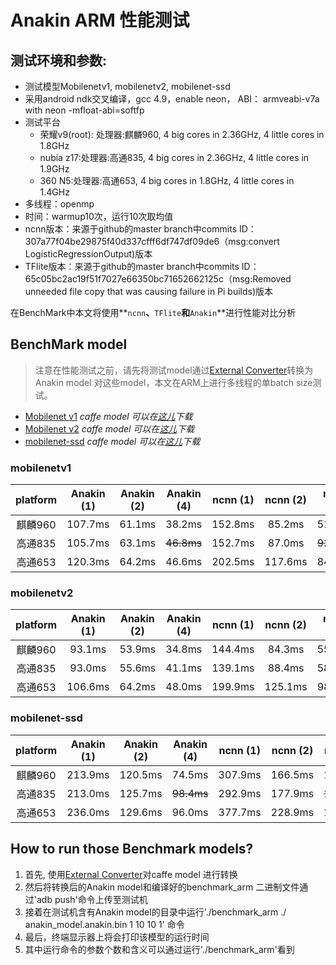 # Anakin ARM 性能测试

## 测试环境和参数:
+ 测试模型Mobilenetv1, mobilenetv2, mobilenet-ssd
+ 采用android ndk交叉编译，gcc 4.9，enable neon， ABI： armveabi-v7a with neon -mfloat-abi=softfp
+ 测试平台
   - 荣耀v9(root): 处理器:麒麟960, 4 big cores in 2.36GHz, 4 little cores in 1.8GHz
   - nubia z17:处理器:高通835, 4 big cores in 2.36GHz, 4 little cores in 1.9GHz
   - 360 N5:处理器:高通653, 4 big cores in 1.8GHz, 4 little cores in 1.4GHz
+ 多线程：openmp
+ 时间：warmup10次，运行10次取均值
+ ncnn版本：来源于github的master branch中commits ID：307a77f04be29875f40d337cfff6df747df09de6（msg:convert            LogisticRegressionOutput)版本
+ TFlite版本：来源于github的master branch中commits ID：65c05bc2ac19f51f7027e66350bc71652662125c（msg:Removed unneeded file copy that was causing failure in Pi builds)版本

在BenchMark中本文将使用**`ncnn`**、**`TFlite`**和**`Anakin`**进行性能对比分析

## BenchMark model

> 注意在性能测试之前，请先将测试model通过[External Converter](#10003)转换为Anakin model
> 对这些model，本文在ARM上进行多线程的单batch size测试。

- [Mobilenet v1](#11)  *caffe model 可以在[这儿](https://github.com/shicai/MobileNet-Caffe)下载*
- [Mobilenet v2](#22)  *caffe model 可以在[这儿](https://github.com/shicai/MobileNet-Caffe)下载*
- [mobilenet-ssd](#33)  *caffe model 可以在[这儿](https://github.com/chuanqi305/MobileNet-SSD)下载*

### <span id = '11'> mobilenetv1 </span>

   |platform | Anakin (1) | Anakin (2) | Anakin (4) | ncnn (1) | ncnn (2) | ncnn (4) | TFlite (1) | TFlite (2) | TFlite (4)| 
   |:---: | :---: | :---: | :---:| :---:| :---:| :---:| :---:| :---:| :---:|
   |麒麟960|107.7ms|61.1ms|38.2ms|152.8ms|85.2ms|51.9ms|152.6ms|nan|nan|
   |高通835|105.7ms|63.1ms|~~46.8ms~~|152.7ms|87.0ms|~~92.7ms~~|146.9ms|nan|nan|
   |高通653|120.3ms|64.2ms|46.6ms|202.5ms|117.6ms|84.8ms|158.6ms|nan|nan| 

### <span id = '22'> mobilenetv2 </span>

   |platform | Anakin (1) | Anakin (2) | Anakin (4) | ncnn (1) | ncnn (2) | ncnn (4) | TFlite (1) | TFlite (2) | TFlite (4)| 
   |:---: | :---: | :---: | :---:| :---:| :---:| :---:| :---:| :---:| :---:|
   |麒麟960|93.1ms|53.9ms|34.8ms|144.4ms|84.3ms|55.3ms|100.6ms|nan|nan|
   |高通835|93.0ms|55.6ms|41.1ms|139.1ms|88.4ms|58.1ms|95.2ms|nan|nan|
   |高通653|106.6ms|64.2ms|48.0ms|199.9ms|125.1ms|98.9ms|108.5ms|nan|nan|

### <span id = '33'> mobilenet-ssd </span>

   |platform | Anakin (1) | Anakin (2) | Anakin (4) | ncnn (1) | ncnn (2) | ncnn (4) | TFlite (1) | TFlite (2) | TFlite (4)| 
   |:---: | :---: | :---: | :---:| :---:| :---:| :---:| :---:| :---:| :---:|
   |麒麟960|213.9ms|120.5ms|74.5ms|307.9ms|166.5ms|104.2ms|nan|nan|nan|
   |高通835|213.0ms|125.7ms|~~98.4ms~~|292.9ms|177.9ms|~~167.8ms~~|nan|nan|nan|
   |高通653|236.0ms|129.6ms|96.0ms|377.7ms|228.9ms|165.0ms|nan|nan|nan

## How to run those Benchmark models?

1. 首先, 使用[External Converter](../docs/Manual/Converter_en.md)对caffe model 进行转换
2. 然后将转换后的Anakin model和编译好的benchmark_arm 二进制文件通过'adb push'命令上传至测试机
3. 接着在测试机含有Anakin model的目录中运行'./benchmark_arm ./ anakin_model.anakin.bin 1 10 10 1' 命令
4. 最后，终端显示器上将会打印该模型的运行时间
5. 其中运行命令的参数个数和含义可以通过运行'./benchmark_arm'看到
